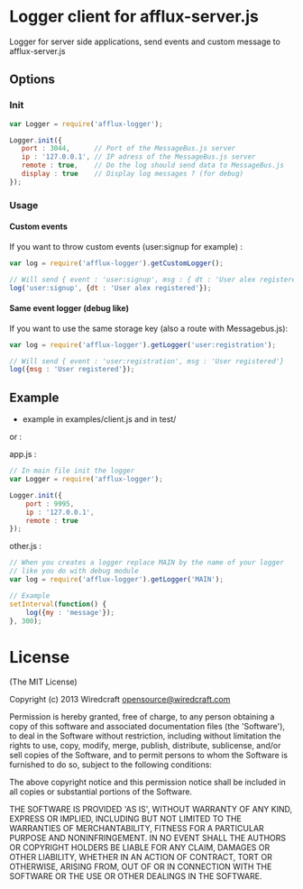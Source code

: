 # Logger client for afflux-server.js

Logger for server side applications, send events and custom message to afflux-server.js

## Options

### Init

```javascript
var Logger = require('afflux-logger');

Logger.init({
   port : 3044,      // Port of the MessageBus.js server   
   ip : '127.0.0.1', // IP adress of the MessageBus.js server
   remote : true,    // Do the log should send data to MessageBus.js
   display : true    // Display log messages ? (for debug)
});
```

### Usage

#### Custom events

If you want to throw custom events (user:signup for example) :

```javascript
var log = require('afflux-logger').getCustomLogger();

// Will send { event : 'user:signup', msg : { dt : 'User alex registered' } }
log('user:signup', {dt : 'User alex registered'});
```

#### Same event logger (debug like)

If you want to use the same storage key (also a route with Messagebus.js):

```javascript
var log = require('afflux-logger').getLogger('user:registration');

// Will send { event : 'user:registration', msg : 'User registered'}
log({msg : 'User registered'});
```

## Example

- example in examples/client.js and in test/

or : 

app.js :

```javascript
// In main file init the logger
var Logger = require('afflux-logger');

Logger.init({
    port : 9995,
    ip : '127.0.0.1',
    remote : true
});
```

other.js :

```javascript
// When you creates a logger replace MAIN by the name of your logger
// like you do with debug module
var log = require('afflux-logger').getLogger('MAIN');

// Example
setInterval(function() {
    log({my : 'message'});
}, 300);
```

# License

(The MIT License)

Copyright (c) 2013 Wiredcraft <opensource@wiredcraft.com>

Permission is hereby granted, free of charge, to any person obtaining a copy of this software and associated documentation files (the 'Software'), to deal in the Software without restriction, including without limitation the rights to use, copy, modify, merge, publish, distribute, sublicense, and/or sell copies of the Software, and to permit persons to whom the Software is furnished to do so, subject to the following conditions:

The above copyright notice and this permission notice shall be included in all copies or substantial portions of the Software.

THE SOFTWARE IS PROVIDED 'AS IS', WITHOUT WARRANTY OF ANY KIND, EXPRESS OR IMPLIED, INCLUDING BUT NOT LIMITED TO THE WARRANTIES OF MERCHANTABILITY, FITNESS FOR A PARTICULAR PURPOSE AND NONINFRINGEMENT. IN NO EVENT SHALL THE AUTHORS OR COPYRIGHT HOLDERS BE LIABLE FOR ANY CLAIM, DAMAGES OR OTHER LIABILITY, WHETHER IN AN ACTION OF CONTRACT, TORT OR OTHERWISE, ARISING FROM, OUT OF OR IN CONNECTION WITH THE SOFTWARE OR THE USE OR OTHER DEALINGS IN THE SOFTWARE.
